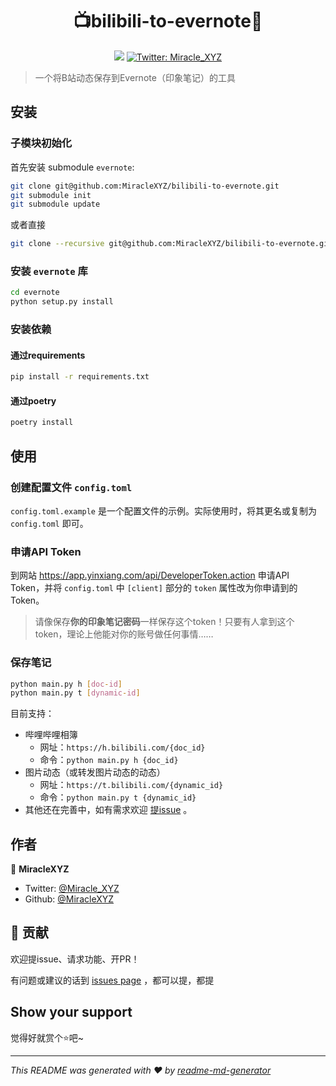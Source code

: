 <h1 align="center">📺bilibili-to-evernote🐘</h1>
<p align="center">
  <img src="https://img.shields.io/badge/version-0.1.0-blue.svg?cacheSeconds=2592000" />
  <a href="https://twitter.com/Miracle_XYZ">
    <img alt="Twitter: Miracle_XYZ" src="https://img.shields.io/twitter/follow/Miracle_XYZ.svg?style=social" target="_blank" />
  </a>
</p>

> 一个将B站动态保存到Evernote（印象笔记）的工具

## 安装

### 子模块初始化

首先安装 submodule `evernote`:

``` sh
git clone git@github.com:MiracleXYZ/bilibili-to-evernote.git
git submodule init
git submodule update
```

或者直接

``` sh
git clone --recursive git@github.com:MiracleXYZ/bilibili-to-evernote.git
```

### 安装 `evernote` 库

``` sh
cd evernote
python setup.py install
```

### 安装依赖

#### 通过requirements

``` sh
pip install -r requirements.txt
```

#### 通过poetry

``` sh
poetry install
```

## 使用

### 创建配置文件 `config.toml`

`config.toml.example` 是一个配置文件的示例。实际使用时，将其更名或复制为 `config.toml` 即可。

### 申请API Token

到网站 https://app.yinxiang.com/api/DeveloperToken.action 申请API Token，并将 `config.toml` 中 `[client]` 部分的 `token` 属性改为你申请到的Token。

> 请像保存**你的印象笔记密码**一样保存这个token！只要有人拿到这个token，理论上他能对你的账号做任何事情……

### 保存笔记

```sh
python main.py h [doc-id]
python main.py t [dynamic-id]
```

目前支持：

- 哔哩哔哩相簿
  - 网址：`https://h.bilibili.com/{doc_id}`
  - 命令：`python main.py h {doc_id}`
- 图片动态（或转发图片动态的动态）
  - 网址：`https://t.bilibili.com/{dynamic_id}`
  - 命令：`python main.py t {dynamic_id}`
- 其他还在完善中，如有需求欢迎 [提issue](https://github.com/MiracleXYZ/bilibili-to-evernote/issues) 。

## 作者

👤 **MiracleXYZ**

* Twitter: [@Miracle_XYZ](https://twitter.com/Miracle_XYZ)
* Github: [@MiracleXYZ](https://github.com/MiracleXYZ)

## 🤝 贡献

欢迎提issue、请求功能、开PR！

有问题或建议的话到 [issues page](https://github.com/MiracleXYZ/bilibili-to-evernote/issues) ，都可以提，都提

## Show your support

觉得好就赏个⭐️吧~

***
_This README was generated with ❤️ by [readme-md-generator](https://github.com/kefranabg/readme-md-generator)_